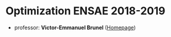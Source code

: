# Optimization ENSAE 2018-2019
- professor: **Victor-Emmanuel Brunel** ([Homepage](https://vebrunel.com/))
